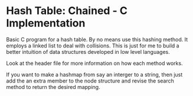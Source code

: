 # Hash Table: Chained - C Implementation
Basic C program for a hash table.
By no means use this hashing method. It employs a linked list to deal with collisions.
This is just for me to build a better intuition of data structures developed in low level languages. 

Look at the header file for more information on how each method works. 

If you want to make a hashmap from say an interger to a string, then just add the an extra member to the node structure and revise the search method to return the desired mapping.

